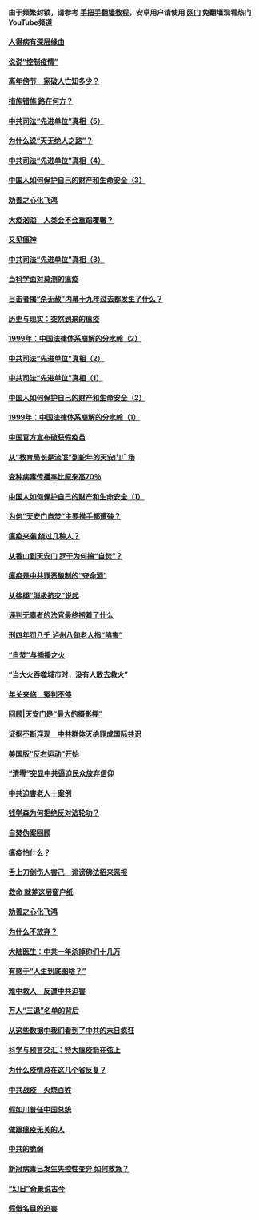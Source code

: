 #### 由于频繁封锁，请参考 [手把手翻墙教程](https://github.com/gfw-breaker/guides/wiki/)，安卓用户请使用 [网门](https://github.com/gfw-breaker/nogfw/blob/master/dl.md?t=02172300) 免翻墙观看热门YouTube频道 

#### [人得病有深层缘由](../pages/19/420864.md?t=02172300) 

#### [说说“控制疫情”](../pages/19/420831.md?t=02172300) 

#### [离年傍节　家破人亡知多少？](../pages/19/420563.md?t=02172300) 

#### [措施错施  路在何方？](../pages/19/420076.md?t=02172300) 

#### [中共司法“先进单位”真相（5）](../pages/19/419453.md?t=02172300) 

#### [为什么说“天无绝人之路”？](../pages/19/419618.md?t=02172300) 

#### [中共司法“先进单位”真相（4）](../pages/19/419452.md?t=02172300) 

#### [中国人如何保护自己的财产和生命安全（3）](../pages/19/419405.md?t=02172300) 

#### [劝善之心化飞鸿](../pages/19/418758.md?t=02172300) 

#### [大疫汹汹　人类会不会重蹈覆辙？](../pages/19/419691.md?t=02172300) 

#### [又见瘟神](../pages/19/419225.md?t=02172300) 

#### [中共司法“先进单位”真相（3）](../pages/19/419451.md?t=02172300) 

#### [当科学面对莫测的瘟疫](../pages/19/419625.md?t=02172300) 

#### [目击者揭“杀无赦”内幕十九年过去都发生了什么？](../pages/19/419617.md?t=02172300) 

#### [历史与现实：突然到来的瘟疫](../pages/19/419619.md?t=02172300) 

#### [1999年：中国法律体系崩解的分水岭（2）](../pages/19/419455.md?t=02172300) 

#### [中共司法“先进单位”真相（2）](../pages/19/419450.md?t=02172300) 

#### [中共司法“先进单位”真相（1）](../pages/19/419449.md?t=02172300) 

#### [中国人如何保护自己的财产和生命安全（2）](../pages/19/419404.md?t=02172300) 

#### [1999年：中国法律体系崩解的分水岭（1）](../pages/19/419454.md?t=02172300) 

#### [中国官方宣布破获假疫苗](../pages/19/419504.md?t=02172300) 

#### [从“教育局长是流氓”到蛇年的天安门广场](../pages/19/419470.md?t=02172300) 

#### [变种病毒传播率比原来高70％](../pages/19/419456.md?t=02172300) 

#### [中国人如何保护自己的财产和生命安全（1）](../pages/19/419403.md?t=02172300) 

#### [为何“天安门自焚”主要推手都遭殃？](../pages/19/419348.md?t=02172300) 

#### [瘟疫来袭 绕过几种人？](../pages/19/419349.md?t=02172300) 

#### [从香山到天安门 罗干为何搞“自焚”？](../pages/19/419270.md?t=02172300) 

#### [瘟疫是中共罪恶酿制的“夺命酒”](../pages/19/419223.md?t=02172300) 

#### [从徐栩“消极抗灾”说起](../pages/19/419224.md?t=02172300) 

#### [诬判无辜者的法官最终捞着了什么](../pages/19/419268.md?t=02172300) 

#### [刑四年罚八千 泸州八旬老人指“陷害”](../pages/19/419232.md?t=02172300) 

#### [“自焚”与插播之火](../pages/19/419226.md?t=02172300) 

#### [“当大火吞噬城市时，没有人敢去救火”](../pages/19/419077.md?t=02172300) 

#### [年关来临　冤判不停](../pages/19/419093.md?t=02172300) 

#### [回顾|天安门是“最大的摄影棚”](../pages/19/380866.md?t=02172300) 

#### [证据不断浮现　中共群体灭绝罪成国际共识](../pages/19/419031.md?t=02172300) 

#### [美国版“反右运动”开始](../pages/19/419030.md?t=02172300) 

#### [“清零”突显中共逼迫民众放弃信仰](../pages/19/418995.md?t=02172300) 

#### [中共迫害老人十案例](../pages/19/418831.md?t=02172300) 

#### [钱学森为何拒绝反对法轮功？](../pages/19/418905.md?t=02172300) 

#### [自焚伪案回顾](../pages/19/418799.md?t=02172300) 

#### [瘟疫怕什么？](../pages/19/418800.md?t=02172300) 

#### [舌上刀剑伤人害己　诽谤佛法招来恶报](../pages/19/418731.md?t=02172300) 

#### [救命 就差这层窗户纸](../pages/19/418706.md?t=02172300) 

#### [劝善之心化飞鸿](../pages/19/416766.md?t=02172300) 

#### [为什么不放弃？](../pages/19/418691.md?t=02172300) 

#### [大陆医生：中共一年杀掉你们十几万](../pages/19/418670.md?t=02172300) 

#### [有感于“人生到底图啥？”](../pages/19/418624.md?t=02172300) 

#### [难中救人　反遭中共迫害](../pages/19/418414.md?t=02172300) 

#### [万人“三退”名单的背后](../pages/19/418505.md?t=02172300) 

#### [从这些数据中我们看到了中共的末日疯狂](../pages/19/418420.md?t=02172300) 

#### [科学与预言交汇：特大瘟疫箭在弦上](../pages/19/418266.md?t=02172300) 

#### [为什么疫情总在这几个省反复？](../pages/19/418219.md?t=02172300) 

#### [中共战疫　火烧百姓](../pages/19/418220.md?t=02172300) 

#### [假如川普任中国总统](../pages/19/418174.md?t=02172300) 

#### [做跟瘟疫无关的人](../pages/19/418171.md?t=02172300) 

#### [中共的脆弱](../pages/19/418196.md?t=02172300) 

#### [新冠病毒已发生失控性变异 如何救急？](../pages/19/418032.md?t=02172300) 

#### [“幻日”奇景说古今](../pages/19/418033.md?t=02172300) 

#### [假借名目的迫害](../pages/19/418055.md?t=02172300) 

